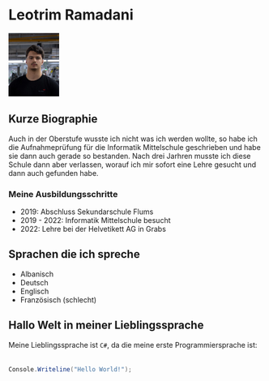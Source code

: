 # Leotrim Ramadani

<img src="../img/rale.jpg" width="100" height="125">

## Kurze Biographie

Auch in der Oberstufe wusste ich nicht was ich werden wollte, so habe ich die Aufnahmeprüfung für die Informatik Mittelschule geschrieben und habe sie dann auch gerade so bestanden. Nach drei Jarhren musste ich diese Schule dann aber verlassen, worauf ich mir sofort eine Lehre gesucht und dann auch gefunden habe.

### Meine Ausbildungsschritte

- 2019: Abschluss Sekundarschule Flums
- 2019 - 2022: Informatik Mittelschule besucht
- 2022: Lehre bei der Helvetikett AG in Grabs

## Sprachen die ich spreche

- Albanisch
- Deutsch
- Englisch
- Französisch (schlecht)

## Hallo Welt in meiner Lieblingssprache

Meine Lieblingssprache ist `C#`, da die meine erste Programmiersprache ist:

```c#

Console.Writeline("Hello World!");

```

